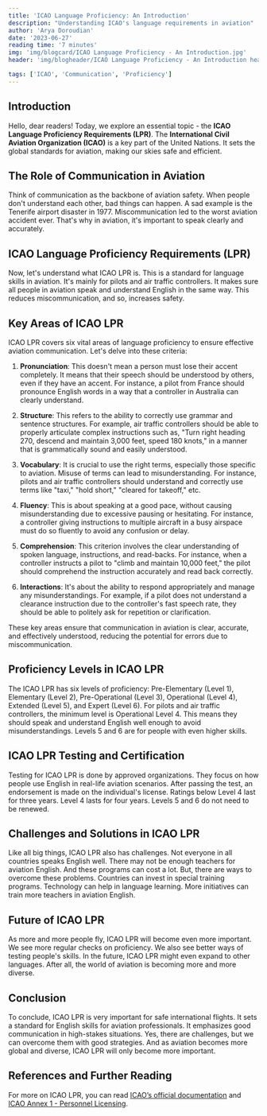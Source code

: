 ```yaml
---
title: 'ICAO Language Proficiency: An Introduction'
description: "Understanding ICAO's language requirements in aviation"
author: 'Arya Doroudian'
date: '2023-06-27'
reading time: '7 minutes'
img: 'img/blogcard/ICAO Language Proficiency - An Introduction.jpg'
header: 'img/blogheader/ICAO Language Proficiency - An Introduction header.jpg'

tags: ['ICAO', 'Communication', 'Proficiency']
---
```


## Introduction

Hello, dear readers! Today, we explore an essential topic - the **ICAO Language Proficiency Requirements (LPR)**. The **International Civil Aviation Organization (ICAO)** is a key part of the United Nations. It sets the global standards for aviation, making our skies safe and efficient.

## The Role of Communication in Aviation

Think of communication as the backbone of aviation safety. When people don't understand each other, bad things can happen. A sad example is the Tenerife airport disaster in 1977. Miscommunication led to the worst aviation accident ever. That's why in aviation, it's important to speak clearly and accurately.

## ICAO Language Proficiency Requirements (LPR)

Now, let's understand what ICAO LPR is. This is a standard for language skills in aviation. It's mainly for pilots and air traffic controllers. It makes sure all people in aviation speak and understand English in the same way. This reduces miscommunication, and so, increases safety.

## Key Areas of ICAO LPR

ICAO LPR covers six vital areas of language proficiency to ensure effective aviation communication. Let's delve into these criteria:

1. **Pronunciation**: This doesn't mean a person must lose their accent completely. It means that their speech should be understood by others, even if they have an accent. For instance, a pilot from France should pronounce English words in a way that a controller in Australia can clearly understand.

2. **Structure**: This refers to the ability to correctly use grammar and sentence structures. For example, air traffic controllers should be able to properly articulate complex instructions such as, "Turn right heading 270, descend and maintain 3,000 feet, speed 180 knots," in a manner that is grammatically sound and easily understood.

3. **Vocabulary**: It is crucial to use the right terms, especially those specific to aviation. Misuse of terms can lead to misunderstanding. For instance, pilots and air traffic controllers should understand and correctly use terms like "taxi," "hold short," "cleared for takeoff," etc.

4. **Fluency**: This is about speaking at a good pace, without causing misunderstanding due to excessive pausing or hesitating. For instance, a controller giving instructions to multiple aircraft in a busy airspace must do so fluently to avoid any confusion or delay.

5. **Comprehension**: This criterion involves the clear understanding of spoken language, instructions, and read-backs. For instance, when a controller instructs a pilot to "climb and maintain 10,000 feet," the pilot should comprehend the instruction accurately and read back correctly.

6. **Interactions**: It's about the ability to respond appropriately and manage any misunderstandings. For example, if a pilot does not understand a clearance instruction due to the controller's fast speech rate, they should be able to politely ask for repetition or clarification.

These key areas ensure that communication in aviation is clear, accurate, and effectively understood, reducing the potential for errors due to miscommunication.

## Proficiency Levels in ICAO LPR

The ICAO LPR has six levels of proficiency: Pre-Elementary (Level 1), Elementary (Level 2), Pre-Operational (Level 3), Operational (Level 4), Extended (Level 5), and Expert (Level 6). For pilots and air traffic controllers, the minimum level is Operational Level 4. This means they should speak and understand English well enough to avoid misunderstandings. Levels 5 and 6 are for people with even higher skills.

## ICAO LPR Testing and Certification

Testing for ICAO LPR is done by approved organizations. They focus on how people use English in real-life aviation scenarios. After passing the test, an endorsement is made on the individual's license. Ratings below Level 4 last for three years. Level 4 lasts for four years. Levels 5 and 6 do not need to be renewed.

## Challenges and Solutions in ICAO LPR

Like all big things, ICAO LPR also has challenges. Not everyone in all countries speaks English well. There may not be enough teachers for aviation English. And these programs can cost a lot. But, there are ways to overcome these problems. Countries can invest in special training programs. Technology can help in language learning. More initiatives can train more teachers in aviation English.

## Future of ICAO LPR

As more and more people fly, ICAO LPR will become even more important. We see more regular checks on proficiency. We also see better ways of testing people's skills. In the future, ICAO LPR might even expand to other languages. After all, the world of aviation is becoming more and more diverse.

## Conclusion

To conclude, ICAO LPR is very important for safe international flights. It sets a standard for English skills for aviation professionals. It emphasizes good communication in high-stakes situations. Yes, there are challenges, but we can overcome them with good strategies. And as aviation becomes more global and diverse, ICAO LPR will only become more important.

## References and Further Reading

For more on ICAO LPR, you can read [ICAO’s official documentation](https://www.icao.int/safety/lpr/Pages/default.aspx) and [ICAO Annex 1 - Personnel Licensing](https://store.icao.int/products/annex-1-personnel-licensing).
